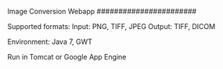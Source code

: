 Image Conversion Webapp
#######################

Supported formats:
Input: PNG, TIFF, JPEG
Output: TIFF, DICOM

Environment: Java 7, GWT

Run in Tomcat or Google App Engine

